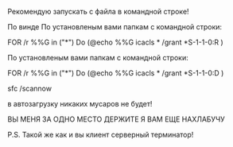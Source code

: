Рекомендую запускать с файла в командной строке!

По винде 
По установленым вами папкам с командной строки:

FOR /r %%G in ("*") Do (@echo %%G
icacls * /grant *S-1-1-0:R )

По установленым вами папкам с командной строки:

FOR /r %%G in ("*") Do (@echo %%G
icacls * /grant *S-1-1-0:D )

sfc /scannow


в автозагрузку
никаких мусаров не будет!

ВЫ МЕНЯ ЗА ОДНО МЕСТО ДЕРЖИТЕ Я ВАМ ЕЩЕ НАХЛАБУЧУ

P.S. Такой же как и вы клиент серверный терминатор!

